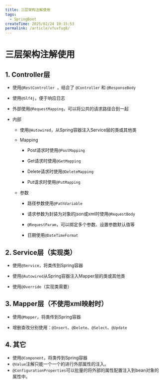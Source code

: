 ```yaml
---
title: 三层架构注解使用
tags:
  - SpringBoot
createTime: 2025/02/24 19:15:53
permalink: /article/vfuxfug8/
---
```

# 三层架构注解使用

## 1. Controller层

- 使用`@RestController `，结合了 `@Controller` 和 `@ResponseBody`

- 使用`@Slf4j`，便于响应日志

- 外部使用`@RequestMapping`，可以将公共的请求路径合到一起

- 内部
  
  - 使用`@Autowired`，从Spring容器注入Service层的类或其他类
  
  - Mapping
    
    - Post请求时使用`@PostMapping`
    
    - Get请求时使用`@GetMapping`
    
    - Delete请求时使用`@DeleteMapping`
    
    - Put请求时使用`@PutMapping`
  
  - 参数
    
    - 路径参数使用`@PathVariable`
    
    - 请求参数为封装为对象的json或xml时使用`@RequestBody`
    
    - `@RequestParam`，可以绑定多个参数、设置参数默认值等
    
    - 日期使用`@DateTimeFormat`

## 2. Service层（实现类）

- 使用`@Service`，将类传到Spring容器

- 使用`@Autowired`从Spring容器注入Mapper层的类或其他类

- 使用`@Override`（实现类需要）

## 3. Mapper层（不使用xml映射时）

- 使用`@Mapper`，将类传到Spring容器

- 增删查改分别使用：`@Insert`、`@Delete`、`@Select`、`@Update`

## 4. 其它

- 使用`@Component`，将类传到Spring容器
- `@Value`注解只能一个一个的进行外部属性的注入。
- `@ConfigurationProperties`可以批量的将外部的属性配置注入到bean对象的属性中。
